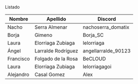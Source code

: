 Listado

| Nombre | Apellido | Discord |
| --- | --- | --- |
| Nacho | Serra Almenar | nachoserra_domatix |
| Borja | Gimeno | Borja_SC|
| Laura | Elorriaga Zubiaga |lelorriaga |
| Ángel | Larralde Rodríguez | angellarralde_90123 |
| Francisco | Folgado de la Rosa | BeCLOUD |
| Laura | Elorriaga Zubiaga |lelorriagagoi |
| Alejandro | Casal Gomez | Alex |
